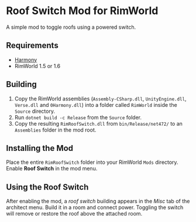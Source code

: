 # Roof Switch Mod for RimWorld

A simple mod to toggle roofs using a powered switch.

## Requirements

* [Harmony](https://github.com/pardeike/Harmony)
* RimWorld 1.5 or 1.6

## Building

1. Copy the RimWorld assemblies (`Assembly-CSharp.dll`, `UnityEngine.dll`, `Verse.dll` and `0Harmony.dll`) into a folder called `RimWorld` inside the `Source` directory.
2. Run `dotnet build -c Release` from the `Source` folder.
3. Copy the resulting `RimRoofSwitch.dll` from `bin/Release/net472/` to an `Assemblies` folder in the mod root.

## Installing the Mod

Place the entire `RimRoofSwitch` folder into your RimWorld `Mods` directory. Enable **Roof Switch** in the mod menu.

## Using the Roof Switch

After enabling the mod, a *roof switch* building appears in the *Misc* tab of the architect menu. Build it in a room and connect power. Toggling the switch will remove or restore the roof above the attached room.
